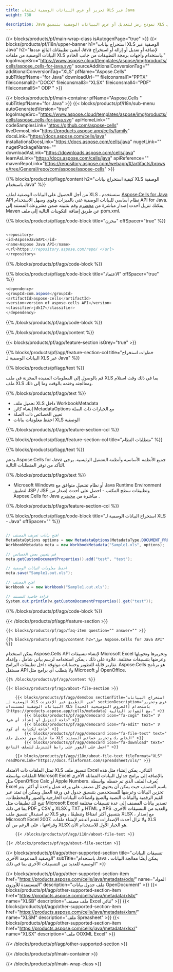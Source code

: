 ```yaml
---
title: تحرير أو عرض البيانات الوصفية لملفات XLS عبر Java 
weight: 730

description: Java نموذج رمز لتعديل أو عرض البيانات الوصفية بتنسيق XLS في Java Runtime Environment لتطبيق JSP / JSF وتطبيقات سطح المكتب.
---
```

{{< blocks/products/pf/main-wrap-class isAutogenPage="true" >}}
{{< blocks/products/pf/i18n/upper-banner h1="استخراج بيانات XLS الوصفية عبر Java" h2="أنشئ تطبيقاتك البالغ عددها Java لإضافة أو تعديل أو إزالة أو استخراج البيانات الوصفية من ملفات XLS باستخدام واجهات برمجة التطبيقات من جانب الخادم." logoImageSrc="https://www.aspose.cloud/templates/aspose/img/products/cells/aspose_cells-for-java.svg" sourceAdditionalConversionTag="" additionalConversionTag="XLS" pfName="Aspose.Cells" subTitlepfName="for Java" downloadUrl="" fileiconsmall1="PPTX" fileiconsmall2="DOCX" fileiconsmall3="XLSX" fileiconsmall4="PDF" fileiconsmall5=" ODP " >}}

{{< blocks/products/pf/main-container pfName="Aspose.Cells " subTitlepfName="for Java" >}}
{{< blocks/products/pf/i18n/sub-menu autoGeneratedVersion="true" logoImageSrc="https://www.aspose.cloud/templates/aspose/img/products/cells/aspose_cells-for-java.svg" apiHomeLink="" codeSamplesLink="https://github.com/aspose-cells" liveDemosLink="https://products.aspose.app/cells/family" docsLink="https://docs.aspose.com/cells/java" installationsDocsLink="https://docs.aspose.com/cells/java" nugetLink="" nugetPackageName="" downloadAsLink="https://downloads.aspose.com/cells/java" learnAsLink="https://docs.aspose.com/cells/java" apiReference="" mavenRepoLink="https://repository.aspose.com/webapp/#/artifacts/browse/tree/General/repo/com/aspose/aspose-cells" >}}

{{% blocks/products/pf/agp/content h2="كيفية استخراج بيانات XLS الوصفية باستخدام Java" %}}

 من أجل الحصول على البيانات الوصفية لملف XLS ، سنستخدم
 [Aspose.Cells for Java](https://products.aspose.com/cells/java) 
 API نظام أساسي للبيانات الوصفية غني بالميزات وقوي وسهل الاستخدام API for Java. يمكنك تنزيل أحدث إصدار مباشرة من
 [مخضرم](https://repository.aspose.com/webapp/#/artifacts/browse/tree/General/repo/com/aspose/aspose-cells) 
 وقم بتثبيته ضمن مشروعك المستند إلى Maven عن طريق إضافة التكوينات التالية إلى ملف pom.xml.

{{% blocks/products/pf/agp/code-block title="مخزن" offSpacer="true" %}}

```cs

<repository>
<id>AsposeJavaAPI</id>
<name>Aspose Java API</name>
<url>https://repository.aspose.com/repo/ </url>
</repository>


```

{{% /blocks/products/pf/agp/code-block %}}

{{% blocks/products/pf/agp/code-block title="الاعتماد" offSpacer="true" %}}

```cs
<dependency>
<groupId>com.aspose</groupId>
<artifactId>aspose-cells</artifactId>
<version>version of aspose-cells API</version>
<classifier>jdk17</classifier>
</dependency>


```

{{% /blocks/products/pf/agp/code-block %}}

{{% /blocks/products/pf/agp/content %}}

{{< blocks/products/pf/agp/feature-section isGrey="true" >}}

{{% blocks/products/pf/agp/feature-section-col title="خطوات استخراج البيانات الوصفية لـ XLS عبر Java" %}}

{{% blocks/products/pf/agp/text %}}

 قم بالوصول إلى المعلومات المفيدة المخزنة في ملف XLS بما في ذلك وقت استلام ملف XLS ومعالجته وختمه بالوقت وما إلى ذلك.

{{% /blocks/products/pf/agp/text %}}

+ تحميل ملف XLS داخل WorkbookMetadata
+ إنشاء كائن MetadataOptions مع الخيارات ذات الصلة
+ تعيين الخصائص ذات الصلة
+ احفظ معلومات بيانات XLS الوصفية

{{% /blocks/products/pf/agp/feature-section-col %}}

{{% blocks/products/pf/agp/feature-section-col title="متطلبات النظام" %}}

{{% blocks/products/pf/agp/text %}}

 يدعم Aspose.Cells for Java جميع الأنظمة الأساسية وأنظمة التشغيل الرئيسية. يرجى التأكد من توفر المتطلبات التالية.

{{% /blocks/products/pf/agp/text %}}

- Microsoft Windows أو نظام تشغيل متوافق مع Java Runtime Environment لتطبيق JSP / JSF وتطبيقات سطح المكتب.- احصل على أحدث إصدار من Aspose.Cells for Java مباشرة من [مخضرم](https://repository.aspose.com/webapp/#/artifacts/browse/tree/General/repo/com/aspose/aspose-cells)  .

{{% /blocks/products/pf/agp/feature-section-col %}}

{{% blocks/products/pf/agp/code-block title="استخراج البيانات الوصفية لـ XLS - Java" offSpacer="" %}}

```cs

// افتح بيانات تعريف المصنف
MetadataOptions options = new MetadataOptions(MetadataType.DOCUMENT_PROPERTIES);
WorkbookMetadata meta = new WorkbookMetadata("Sample1.xls", options);

// قم بتعيين بعض الخصائص
meta.getCustomDocumentProperties().add("test", "test");

// احفظ معلومات البيانات الوصفية
meta.save("Sample1.out.xls");

// افتح المصنف
Workbook w = new Workbook("Sample1.out.xls");

// قراءة خاصية المستند
System.out.println(w.getCustomDocumentProperties().get("test"));  


```

{{% /blocks/products/pf/agp/code-block %}}

{{< /blocks/products/pf/agp/feature-section >}}

    {{< blocks/products/pf/agp/faq-item question="" answer="" >}}
 

<!-- aboutfile Starts -->

    {{% blocks/products/pf/agp/content h2="حول Aspose.Cells for Java API" %}}

 يمكن استخدام Aspose.Cells API لإنشاء تنسيقات Microsoft Excel وتحريرها وتحويلها وعرضها بتنسيقات مختلفة. علاوة على ذلك ، يمكن استخدامه لرسم بياني شامل ، وإعداد تقارير قابلة للتطوير وحسابات موثوقة داخل تطبيقات البرامج. Aspose.Cells هو برنامج مستقل API ولا يتطلب أي برامج مثل Microsoft أو OpenOffice.  



    {{% /blocks/products/pf/agp/content %}}

    {{< blocks/products/pf/agp/about-file-section >}}

        {{< blocks/products/pf/agp/demobox sectionTitle="استخراج البيانات الوصفية لـ XLS عبر التطبيق عبر الإنترنت" sectionDescription="عرض وتحرير البيانات الوصفية لمستندات XLS باستخدام [العروض التوضيحية الحية](https://products.aspose.app/cells/metadata) مع الفوائد التالية." >}}
            {{< blocks/products/pf/agp/democard icon="fa-cogs" text=" لا حاجة لتنزيل أو إعداد أي شيء" >}}
            {{< blocks/products/pf/agp/democard icon="fa-edit" text=" لا حاجة لكتابة أي كود" >}}
            {{< blocks/products/pf/agp/democard icon="fa-file-text" text=" ما عليك سوى تحميل ملف XLS الخاص بك وتحرير خصائص المستند" >}}
            {{< blocks/products/pf/agp/democard icon="fa-download" text=" احصل على الفور على رابط التنزيل للملف الناتج" >}}

        {{< blocks/products/pf/agp/i18n/about-file-text fileFormat="XLS" readMoreLink="https://docs.fileformat.com/spreadsheet/xls/" >}}
تمثل الملفات ذات الامتداد XLS تنسيق ملف Excel الثنائي. يمكن إنشاء مثل هذه الملفات بواسطة Microsoft Excel بالإضافة إلى برامج جداول البيانات المماثلة الأخرى مثل OpenOffice Calc أو Apple Numbers. يُعرف الملف الذي تم حفظه بواسطة Excel باسم المصنف حيث يمكن أن يحتوي كل مصنف على ورقة عمل واحدة أو أكثر. يتم تخزين البيانات وعرضها للمستخدمين بتنسيق جدول في ورقة العمل ويمكن أن تمتد عبر القيم الرقمية والبيانات النصية والصيغ واتصالات البيانات الخارجية والصور والمخططات. تتيح لك تطبيقات مثل Microsoft Excel تصدير بيانات المصنف إلى عدة تنسيقات مختلفة بما في ذلك PDF و CSV و XLSX و TXT و HTML و XPS والعديد من التنسيقات الأخرى. تم استبدال تنسيق ملف XLS بتنسيق أكثر انفتاحًا وتنظيمًا ، وهو XLSX ، مع إصدار Microsoft Excel 2007. ولا تزال أحدث الإصدارات تقدم الدعم لإنشاء ملفات XLS وقراءتها ، على الرغم من أن XLSX هو الخيار الأول للاستخدام الآن.

        {{< /blocks/products/pf/agp/i18n/about-file-text >}}

    {{< /blocks/products/pf/agp/about-file-section >}}

<!-- aboutfile Ends -->

{{< blocks/products/pf/agp/other-supported-section title="تنسيقات البيانات الوصفية المدعومة الأخرى" subTitle="باستخدام Java ، يمكن أيضًا معالجة البيانات الوصفية للعديد من التنسيقات الأخرى بما في ذلك" >}}

{{< blocks/products/pf/agp/other-supported-section-item href="https://products.aspose.com/cells/java/metadata/ods/" name="المواد المستنفدة للأوزون" description="ملف جدول بيانات OpenDocument" >}}
{{< blocks/products/pf/agp/other-supported-section-item href="https://products.aspose.com/cells/java/metadata/xlsb/" name="XLSB" description="ملف مصنف Excel ثنائي" >}}
{{< blocks/products/pf/agp/other-supported-section-item href="https://products.aspose.com/cells/java/metadata/xlsm/" name="XLSM" description="ملف Spreasheet" >}}
{{< blocks/products/pf/agp/other-supported-section-item href="https://products.aspose.com/cells/java/metadata/xlsx/" name="XLSX" description="ملف OOXML Excel" >}}

{{< /blocks/products/pf/agp/other-supported-section >}}

{{< /blocks/products/pf/main-container >}}
    
{{< /blocks/products/pf/main-wrap-class >}}
